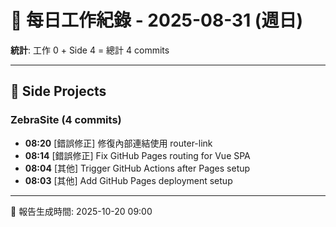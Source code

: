 # 📅 每日工作紀錄 - 2025-08-31 (週日)

**統計**: 工作 0 + Side 4 = 總計 4 commits

---

## 🎨 Side Projects

### ZebraSite (4 commits)

- **08:20** [錯誤修正] 修復內部連結使用 router-link
- **08:14** [錯誤修正] Fix GitHub Pages routing for Vue SPA
- **08:04** [其他] Trigger GitHub Actions after Pages setup
- **08:03** [其他] Add GitHub Pages deployment setup

---

📅 報告生成時間: 2025-10-20 09:00
